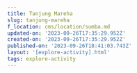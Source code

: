 ```yaml
---
title: Tanjung Mareha
slug: tanjung-mareha
f_location: cms/location/sumba.md
updated-on: '2023-09-26T17:35:29.952Z'
created-on: '2023-09-26T17:35:29.952Z'
published-on: '2023-09-26T18:41:03.743Z'
layout: '[explore-activity].html'
tags: explore-activity
---
```




